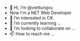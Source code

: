 - 👋 Hi, I’m @viettungvu
- Now I'm a NET Web Developer
- 👀 I’m interested in C#, 
- 🌱 I’m currently learning ...
- 💞️ I’m looking to collaborate on ...
- 📫 How to reach me ...

<!---
viettungvu/viettungvu is a ✨ special ✨ repository because its `README.md` (this file) appears on your GitHub profile.
You can click the Preview link to take a look at your changes.
--->
